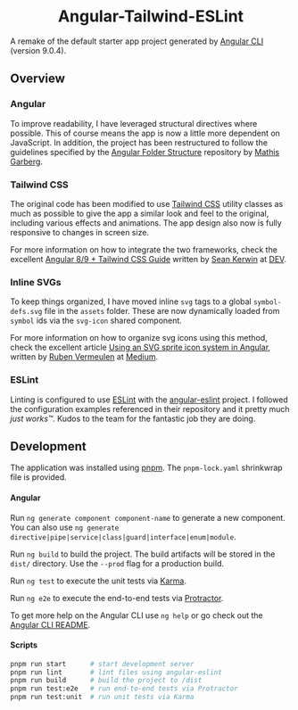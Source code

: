# <center> Angular-Tailwind-ESLint </center>

A remake of the default starter app project generated by [Angular CLI](https://github.com/angular/angular-cli) (version 9.0.4).


## Overview

### Angular

To improve readability, I have leveraged structural directives where possible. This of course means the app is now a little more dependent on JavaScript. In addition, the project has been restructured to follow the guidelines specified by the [Angular Folder Structure](https://angular-folder-structure.readthedocs.io/en/latest/index.html#) repository by [Mathis Garberg](https://mathisgarberg.no/#/about).

### Tailwind CSS

The original code has been modified to use [Tailwind CSS](https://tailwindcss.com/) utility classes as much as possible to give the app a similar look and feel to the original, including various effects and animations. The app design also now is fully responsive to changes in screen size.

For more information on how to integrate the two frameworks, check the excellent [Angular 8/9 + Tailwind CSS Guide](https://dev.to/seankerwin/angular-8-tailwind-css-guide-3m45) written by [Sean Kerwin](https://twitter.com/lordkerwin) at [DEV](https://dev.to/).

### Inline SVGs

To keep things organized, I have moved inline `svg` tags to a global `symbol-defs.svg` file in the `assets` folder. These are now dynamically loaded from `symbol` ids via the `svg-icon` shared component.

For more information on how to organize svg icons using this method, check the excellent article [Using an SVG sprite icon system in Angular](https://medium.com/@rubenvermeulen/using-an-svg-sprite-icon-system-in-angular-9d4056357b60), written by [Ruben Vermeulen](https://twitter.com/rubverm) at [Medium](https://medium.com/).

### ESLint

Linting is configured to use [ESLint](https://eslint.org/) with the [angular-eslint](https://github.com/angular-eslint/angular-eslint) project. I followed the configuration examples referenced in their repository and it pretty much _just works&trade;_. Kudos to the team for the fantastic job they are doing.


## Development

The application was installed using [pnpm](). The `pnpm-lock.yaml` shrinkwrap file is provided.

#### Angular

Run `ng generate component component-name` to generate a new component. You can also use `ng generate directive|pipe|service|class|guard|interface|enum|module`.

Run `ng build` to build the project. The build artifacts will be stored in the `dist/` directory. Use the `--prod` flag for a production build.

Run `ng test` to execute the unit tests via [Karma](https://karma-runner.github.io).

Run `ng e2e` to execute the end-to-end tests via [Protractor](http://www.protractortest.org/).

To get more help on the Angular CLI use `ng help` or go check out the [Angular CLI README](https://github.com/angular/angular-cli/blob/master/README.md).

#### Scripts

```sh
pnpm run start      # start development server
pnpm run lint       # lint files using angular-eslint
pnpm run build      # build the project to /dist
pnpm run test:e2e   # run end-to-end tests via Protractor
pnpm run test:unit  # run unit tests via Karma
```
